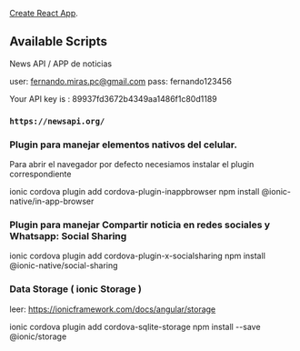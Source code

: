 [Create React App](https://gist.github.com/juanpablogdl/bb4846db5998f9e5cee2e1c80f25c30f).

## Available Scripts

News API / APP de noticias

user: fernando.miras.pc@gmail.com
pass: fernando123456

Your API key is : 89937fd3672b4349aa1486f1c80d1189

### `https://newsapi.org/`

### Plugin para manejar elementos nativos del celular. 

Para abrir el navegador por defecto necesiamos instalar el plugin correspondiente 

ionic cordova plugin add cordova-plugin-inappbrowser
npm install @ionic-native/in-app-browser

### Plugin para manejar Compartir noticia en redes sociales y Whatsapp: Social Sharing

ionic cordova plugin add cordova-plugin-x-socialsharing
npm install @ionic-native/social-sharing


### Data Storage ( ionic Storage )
leer: https://ionicframework.com/docs/angular/storage

ionic cordova plugin add cordova-sqlite-storage
npm install --save @ionic/storage
